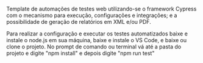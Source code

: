 Template de automações de testes web utilizando-se o framework Cypress com o mecanismo para execução, configurações e integrações; e a possibilidade de geração de relatórios em XML e/ou PDF.

Para realizar a configuração e executar os testes automatizados baixe e instale o node.js em sua máquina, baixe e instale o VS Code, e baixe ou clone o projeto. No prompt de comando ou terminal vá até a pasta do projeto e digite "npm install" e depois digite "npm run test"
